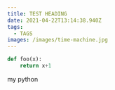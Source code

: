 ```yaml
---
title: TEST HEADING
date: 2021-04-22T13:14:38.940Z
tags:
  - TAGS
images: /images/time-machine.jpg
---
```

```python
def foo(x):
    return x+1
```



my python